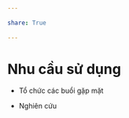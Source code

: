 ---  
share: True  
---  
# Nhu cầu sử dụng  
- Tổ chức các buổi gặp mặt  
- Nghiên cứu